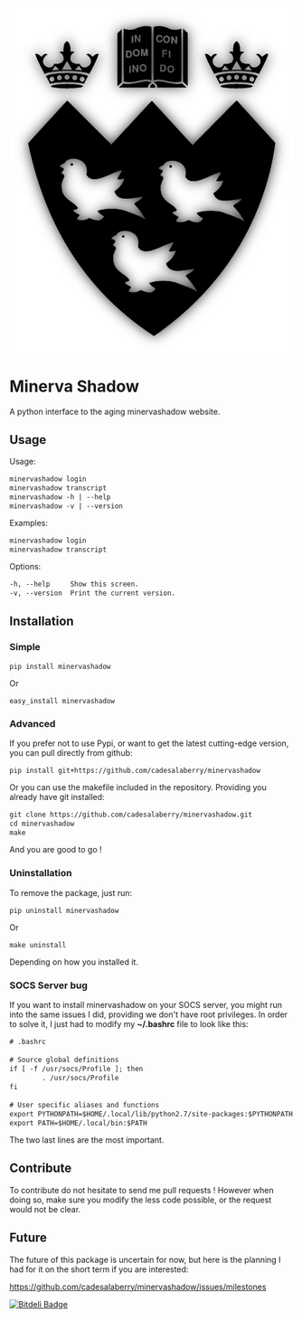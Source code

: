 [![McGill Logo](./assets/img/shadow-logo-transparent-big.png)](https://horizon.mcgill.ca/pban1/twbkwbis.P_WWWLogin "Minerva Webpage")



Minerva Shadow
=======

A python interface to the aging minervashadow website.


## Usage

Usage:

	minervashadow login
	minervashadow transcript
	minervashadow -h | --help
	minervashadow -v | --version

Examples:

	minervashadow login
	minervashadow transcript

Options:

	-h, --help     Show this screen.
	-v, --version  Print the current version.


## Installation


### Simple

	pip install minervashadow

Or

	easy_install minervashadow


### Advanced

If you prefer not to use Pypi, or want to get the latest cutting-edge version, you can pull directly from github:

	pip install git+https://github.com/cadesalaberry/minervashadow

Or you can use the makefile included in the repository. Providing you already have git installed:

	git clone https://github.com/cadesalaberry/minervashadow.git
	cd minervashadow
	make

And you are good to go !


### Uninstallation

To remove the package, just run:

	pip uninstall minervashadow

Or

	make uninstall

Depending on how you installed it.


### SOCS Server bug

If you want to install minervashadow on your SOCS server, you might run into the same issues I did, providing we don't have root privileges. In order to solve it, I just had to modify my **~/.bashrc** file to look like this:

	# .bashrc

	# Source global definitions
	if [ -f /usr/socs/Profile ]; then
	        . /usr/socs/Profile
	fi

	# User specific aliases and functions
	export PYTHONPATH=$HOME/.local/lib/python2.7/site-packages:$PYTHONPATH
	export PATH=$HOME/.local/bin:$PATH


The two last lines are the most important.


## Contribute

To contribute do not hesitate to send me pull requests ! However when doing so, make sure you modify the less code possible, or the request would not be clear.


## Future

The future of this package is uncertain for now, but here is the planning I had for it on the short term if you are interested:

https://github.com/cadesalaberry/minervashadow/issues/milestones


[![Bitdeli Badge](https://d2weczhvl823v0.cloudfront.net/cadesalaberry/minervashadow/trend.png)](https://bitdeli.com/free "Bitdeli Badge")